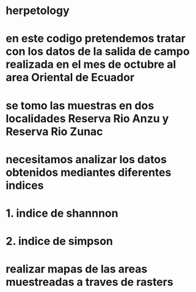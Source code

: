 # herpetology
# 
# en este codigo pretendemos tratar con los datos de la salida de campo realizada en el mes de octubre al area Oriental de Ecuador
# se tomo las muestras en dos localidades Reserva Rio Anzu y Reserva Rio Zunac
#
# necesitamos analizar los datos obtenidos mediantes diferentes indices
# 1. indice de shannnon 
# 2. indice de simpson
#
# realizar mapas de las areas muestreadas a traves de rasters


